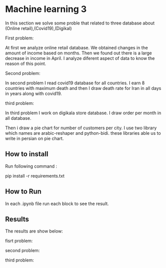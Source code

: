 
# Machine learning 3

In this section we solve some proble that related to three database about (Online retail),(Covid19),(Digikal)

First problem:

At first we analyze online retail database. We obtained changes in the amount of income based on months. Then we found out there is a 
large decrease in income in April. I analyze diferent aspect of data  to know the reason of this point.

Second problem:

In second problem I read covid19 database for all countries. I earn 8 countries with maximum death and then I
draw death rate for Iran in all days in years along with covid19.

third problem:

In third problem I work on digikala store database. I draw order per month in all database.

Then i draw a pie chart for number of customers per city.
I use two library which names are arabic-reshaper and python-bidi. these libraries able us to write in persian on pie chart.


## How to install
Run following command :

pip install -r requirements.txt


## How to Run

In each .ipynb file run each block to see the result. 

## Results

The results are show below:

fisrt problem:






second problem:





third problem:





